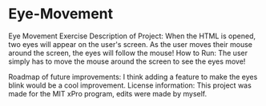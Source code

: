 # Eye-Movement
Eye Movement Exercise
Description of Project: When the HTML is opened, two eyes will appear on the user's screen. As the user moves their mouse around the screen,
the eyes will follow the mouse!
How to Run: The user simply has to move the mouse around the screen to see the eyes move!

Roadmap of future improvements: I think adding a feature to make the eyes blink would be a cool improvement. 
License information: This project was made for the MIT xPro program, edits were made by myself. 
